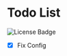 # Todo List  
![License Badge](https://img.shields.io/github/license/aguin467/importExportJS)

- [x] Fix Config
